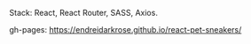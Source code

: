Stack: React, React Router, SASS, Axios.

gh-pages: https://endreidarkrose.github.io/react-pet-sneakers/
